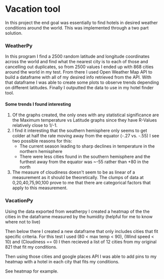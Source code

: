 # Vacation tool
In this project the end goal was essentially to find hotels in desired weather conditions around the world. This was implemented through a two part solution.

### WeatherPy
In this program I find a 2500 random latitude and longitude coordinates across the world and find what the nearest city is to each of those and cancelling out duplicates, so from 2500 values I ended up with 868 cities around the world in my test.
From there I used Open Weather Map API to build a dataframe with all of my desired info retrieved from the API.
With that dataframe I was able to create some plots to observe trends depending on different latitudes.
Finally I outputted the data to use in my hotel finder tool.
#### Some trends I found interesting
1. Of the graphs created, the only ones with any statistical significance are the Maximum temperature vs Latitude graphs since they have R-Values relatively close to 1/-1.
2. I find it interesting that the southern hemisphere only seems to get colder at half the rate moving away from the equator (-.27 vs. -.55) I see two possible reasons for this:
    - The current season leading to sharp declines in temperature in the northern hemisphere
    - There were less cities found in the southern hemisphere and the furthest away from the equator was ~-55 rather than +80 in the north
3. The measure of cloudiness doesn't seem to be as linear of a measurement as it should be theoretically. The clumps of data at 0,20,40,75,90,100 prove to me that there are categorical factors that apply to this measurement.

### VacationPy
Using the data exported from weatherpy I created a heatmap of the the cities in the dataframe measured by the humidity (helpful for me to know where not to live)

Then below there I created a new dataframe that only includes cities that fit specific criteria. For this test I used (80 < max temp < 90), (Wind speed < 10) and (Cloudiness == 0)
I then recieved a list of 12 cities from my original 821 that fit my conditions.

Then using those cities and google places API I was able to add pins to my heatmap with a hotel in each city that fits my conditions.

See heatmap for example.